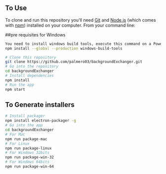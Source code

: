 ## To Use

To clone and run this repository you'll need [Git](https://git-scm.com) and [Node.js](https://nodejs.org/en/download/) (which comes with [npm](http://npmjs.com)) installed on your computer. From your command line:

##pre requisites for Windows

```bash
You need to install windows build tools, execute this command on a Powershell with administrator rights:
npm install --global --production windows-build-tools
```

```bash
# Clone this repository
git clone https://github.com/palmero03/backgroundExchanger.git
# Go into the repository
cd backgroundExchanger
# Install dependencies
npm install
# Run the app
npm start
```

## To Generate installers


```bash
# Install packager
npm install electron-packager -g
# Go into the app
cd backgroundExchanger
# For Mac
npm run package-mac
# For Linux
npm run package-linux
# For Windows 32bits
npm run package-win-32
# For Windows 64bits
npm run package-win-64
```